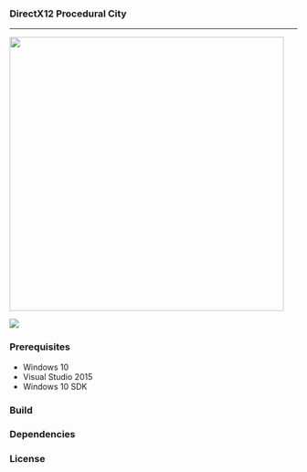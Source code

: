 ### DirectX12 Procedural City ###
----
<img src="https://github.com/kretash/D3D12-ProceduralCity/blob/master/assets/demo.gif" width=480>

![](assets/demo.gif "")

### Prerequisites ###

- Windows 10
- Visual Studio 2015
- Windows 10 SDK

### Build ###

### Dependencies ###

### License ###
